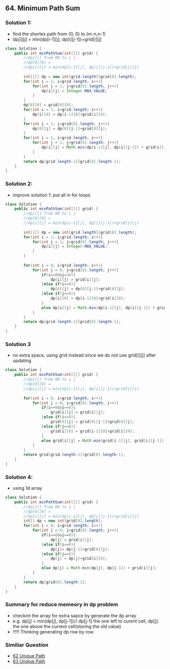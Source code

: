 ## 64. Minimum Path Sum


### Solution 1:
- find the shortes path from (0, 0) to (m-n,n-1)
- dp[i][j] = min(dp[i-1][j], dp[i][j-1])+grid[i][j]
```java
class Solution {
    public int minPathSum(int[][] grid) {
        //dp[][] from 00 to i j
        //dp[0][0] = 
        //dp[i][j] = min(dp[i-1][j], dp[i][j-1])+grid[i][j]
        
        int[][] dp = new int[grid.length][grid[0].length];
        for(int i = 1; i<grid.length; i++){
            for(int j = 1; j<grid[0].length; j++){
                dp[i][j] = Integer.MAX_VALUE;
            }
        }
        dp[0][0] = grid[0][0];
        for(int i = 1; i<grid.length; i++){
            dp[i][0] = dp[i-1][0]+grid[i][0];
        }
        for(int j = 1; j<grid[0].length; j++){
            dp[0][j] = dp[0][j-1]+grid[0][j];
        }
        for(int i = 1; i<grid.length; i++){
            for(int j = 1; j<grid[0].length; j++){
                dp[i][j] = Math.min(dp[i-1][j], dp[i][j-1]) + grid[i][j];
            }
        }
        return dp[grid.length-1][grid[0].length-1];
    }
}
```

### Solution 2:
- improve solution 1: put all in for loops
```java
class Solution {
    public int minPathSum(int[][] grid) {
        //dp[][] from 00 to i j
        //dp[0][0] = 
        //dp[i][j] = min(dp[i-1][j], dp[i][j-1])+grid[i][j]
        
        int[][] dp = new int[grid.length][grid[0].length];
        for(int i = 1; i<grid.length; i++){
            for(int j = 1; j<grid[0].length; j++){
                dp[i][j] = Integer.MAX_VALUE;
            }
        }
        
        for(int i = 0; i<grid.length; i++){
            for(int j = 0; j<grid[0].length; j++){
                if(i==0&&j==0){
                    dp[i][j] = grid[i][j];
                }else if(i==0){
                    dp[0][j] = dp[0][j-1]+grid[0][j];
                }else if(j==0){
                    dp[i][0] = dp[i-1][0]+grid[i][0];
                }
                else dp[i][j] = Math.min(dp[i-1][j], dp[i][j-1]) + grid[i][j];
            }
        }
        return dp[grid.length-1][grid[0].length-1];
    }
}
```
### Solution 3
- no extra space, using grid instead since we do not use grid[i][j] after updating
```java
class Solution {
    public int minPathSum(int[][] grid) {
        //dp[][] from 00 to i j
        //dp[0][0] = 
        //dp[i][j] = min(dp[i-1][j], dp[i][j-1])+grid[i][j]
        
        for(int i = 0; i<grid.length; i++){
            for(int j = 0; j<grid[0].length; j++){
                if(i==0&&j==0){
                    grid[i][j] = grid[i][j];
                }else if(i==0){
                    grid[0][j] = grid[0][j-1]+grid[0][j];
                }else if(j==0){
                    grid[i][0] = grid[i-1][0]+grid[i][0];
                }
                else grid[i][j] = Math.min(grid[i-1][j], grid[i][j-1]) + grid[i][j];
            }
        }
        return grid[grid.length-1][grid[0].length-1];
    }
}
```

### Solution 4:
- using 1d array 
```java
class Solution {
    public int minPathSum(int[][] grid) {
        //dp[][] from 00 to i j
        //dp[0][0] = 
        //dp[i][j] = min(dp[i-1][j], dp[i][j-1])+grid[i][j]
        int[] dp = new int[grid[0].length];
        for(int i = 0; i<grid.length; i++){
            for(int j = 0; j<grid[0].length; j++){
                if(i==0&&j==0){
                    dp[j] = grid[i][j];
                }else if(i==0){
                    dp[j]= dp[j-1]+grid[0][j];
                }else if(j==0){
                    dp[j] = dp[j]+grid[i][0];
                }
                else dp[j] = Math.min(dp[j], dp[j-1]) + grid[i][j];
            }
        }
        return dp[grid[0].length-1];
    }
}
```

### Summary for reduce memeory in dp problem
- checkint the array for extra sapce by generate the dp array
- e.g. dp[j] = min(dp[j], dp[j-1])// dp[j-1] the one left to curent cell, dp[j]: the one above the current cell(storing the old value)
- !!!!! Thinking generating dp row by row.
### Similiar Question
- [62 Unique Path](https://leetcode.com/problems/unique-paths/)
- [63 Unqiue Path](https://leetcode.com/problems/unique-paths-ii/)
